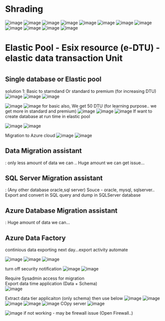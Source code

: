 <h1>Shrading</h1>

![image](https://user-images.githubusercontent.com/43515480/232041146-9779e891-e19b-45ae-bc22-7b50b59bb954.png)
![image](https://user-images.githubusercontent.com/43515480/232041208-c021c230-acba-44b1-b83e-d994f9642e87.png)
![image](https://user-images.githubusercontent.com/43515480/232041243-1743ca7c-af62-49d2-9d04-44c2ecf33804.png)
![image](https://user-images.githubusercontent.com/43515480/232041360-113dc4d7-98c9-4dcb-b310-c9759c8fa025.png)
![image](https://user-images.githubusercontent.com/43515480/232041768-e8234b5d-b881-46d3-b893-c9d7a6f325a0.png)
![image](https://user-images.githubusercontent.com/43515480/232041856-047a5433-da67-4ee7-874e-a76e178b7255.png)
![image](https://user-images.githubusercontent.com/43515480/232042114-99e73b7d-0996-4021-8e96-bb6c16ca80ec.png)
![image](https://user-images.githubusercontent.com/43515480/232042330-b2f3cc0b-fb62-4ac7-93e6-b2a684cde057.png)
![image](https://user-images.githubusercontent.com/43515480/232042461-10a5c240-7dad-4bbd-9a2a-66da329c7107.png)
![image](https://user-images.githubusercontent.com/43515480/232042700-111c7038-ea3c-4bdc-9a18-fad63ce03fcd.png)
![image](https://user-images.githubusercontent.com/43515480/232042847-c5ce9824-b686-414a-8211-220e984e0762.png)
![image](https://user-images.githubusercontent.com/43515480/232043132-bed3e2e8-1f58-4514-ba39-a15c118e7aa2.png)

<H1>Elastic Pool - Esix resource (e-DTU) - elastic data transaction Unit<H1>
  <h2>Single database or Elastic pool </h2>
  
 solution 1: Basic to starndand Or standard to premium   (for increasing DTU)
  ![image](https://user-images.githubusercontent.com/43515480/232045355-d05a8237-4e25-4976-80d4-5a47ba9227bd.png)
  ![image](https://user-images.githubusercontent.com/43515480/232046136-1c696bcc-5f43-4a8d-8a4f-9d21a93d4b7e.png)
![image](https://user-images.githubusercontent.com/43515480/232046684-509f51bf-5259-42d0-9e1f-63c147bb0bb5.png)

![image](https://user-images.githubusercontent.com/43515480/232046919-f052e1dd-9cd5-4cd0-855b-8a6d9c857bcc.png)
![image](https://user-images.githubusercontent.com/43515480/232050583-05019889-a6f3-4332-bc5a-927b4e935264.png)
for basic also, We get 50 DTU (for learning purpose.. we get more in standard and premium)
  ![image](https://user-images.githubusercontent.com/43515480/232051347-c805d77e-f6f6-4f15-89c4-cd2dff526077.png)
![image](https://user-images.githubusercontent.com/43515480/232051375-12790e0a-6e23-4d66-931c-4b5b189a8a6f.png)
![image](https://user-images.githubusercontent.com/43515480/232051408-64ac7146-5b11-42f5-8a03-fee4d9c952f4.png)
If want to create database at run time in elastic pool
  
  ![image](https://user-images.githubusercontent.com/43515480/232051542-92cbed9a-b3b5-44c4-80ca-791c8d2b2888.png)
![image](https://user-images.githubusercontent.com/43515480/232051599-11332f10-ea72-4f1d-8b10-9845cfd74241.png)


Migration to Azure cloud
![image](https://user-images.githubusercontent.com/43515480/234481013-06b7308f-26e6-4dae-a2b9-fd79b59d910f.png)
![image](https://user-images.githubusercontent.com/43515480/234481767-5ec5ee80-6381-4a5e-a01c-9f113341e96b.png)

<h2>Data Migration assistant </h2>:
only less amount of data we can .. Huge amount we can get issue...

<h2>SQL Server Migration assistant </h2>: (Any other database oracle,sql server)
Souce - oracle, mysql, sqlserver..
Export and convert in SQL query and dump in SQLServer database

<h2>Azure Database Migration assistant </h2>:
Huge amount of data we can...

<h2>Azure Data Factory</h2>
continious data exporting next day...export activity automate 

![image](https://user-images.githubusercontent.com/43515480/234483118-6bdb3430-1db6-4b66-b095-689c2080bda0.png)
![image](https://user-images.githubusercontent.com/43515480/234483200-ffb91b7b-a941-4305-9f12-f7b4957080d7.png)
![image](https://user-images.githubusercontent.com/43515480/234483311-6b9d4653-edea-4b4a-bfcf-3d6dfe2bd7cb.png)

turn off security notification
![image](https://user-images.githubusercontent.com/43515480/234483588-5eef67fd-0730-491e-8e0c-9410ef730d7c.png)
![image](https://user-images.githubusercontent.com/43515480/234483794-f249e8a7-4da7-4d0e-94ae-56e725bb628c.png)

Require Sysadmin access for migration<br/>
Export data time application (Data + Schema) <br/>
![image](https://user-images.githubusercontent.com/43515480/234484378-4e2f5c92-d98a-465a-9e47-771ba03776b7.png)

Extract data tier applicaiton (only schema) then use below
![image](https://user-images.githubusercontent.com/43515480/234484533-c4f95a7a-44ee-43f9-84fb-c65f5f31b07c.png)
![image](https://user-images.githubusercontent.com/43515480/234484869-2b748fae-e02b-42ea-842e-549fcca0db0e.png)
![image](https://user-images.githubusercontent.com/43515480/234484951-9a58d4c5-95b8-42a4-bad3-5d6c28487827.png)
![image](https://user-images.githubusercontent.com/43515480/234485085-9f86c14c-c0b9-4e26-9e75-a95f8755a1ed.png)
![image](https://user-images.githubusercontent.com/43515480/234485117-68838552-9a29-49f4-9ee2-f22bbf602574.png)
COpy server
![image](https://user-images.githubusercontent.com/43515480/234485216-bcbaa129-2338-43ca-a12d-47c01ee5cffd.png)

![image](https://user-images.githubusercontent.com/43515480/234485256-4c35b1df-0300-48f6-8128-5e9a62648980.png)
if not working - may be firewall issue (Open Firewall..) 

